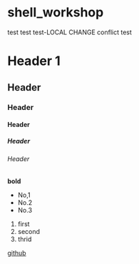 # shell_workshop
test test test-LOCAL CHANGE conflict test
# Header 1
## Header
### Header
#### Header
##### Header
###### Header

**bold**

* No,1
* No.2
* No.3

1. first
2. second
1. thrid

[github](https://github.com/)

